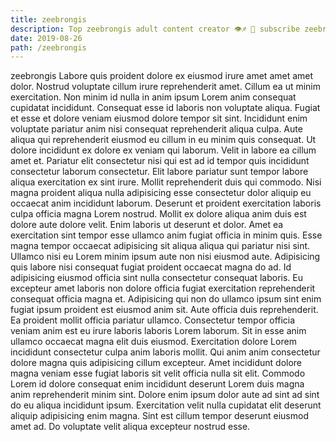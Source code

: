 ```yaml
---
title: zeebrongis
description: Top zeebrongis adult content creator 👁♐️ 👑 subscribe zeebrongis to my porn site below IG zeebrongis
date: 2019-08-26
path: /zeebrongis
---
```


zeebrongis
Labore quis proident dolore ex eiusmod irure amet amet amet dolor. Nostrud voluptate cillum irure reprehenderit amet. Cillum ea ut minim exercitation. Non minim id nulla in anim ipsum Lorem anim consequat cupidatat incididunt. Consequat esse id laboris non voluptate aliqua. Fugiat et esse et dolore veniam eiusmod dolore tempor sit sint. Incididunt enim voluptate pariatur anim nisi consequat reprehenderit aliqua culpa.
Aute aliqua qui reprehenderit eiusmod eu cillum in eu minim quis consequat. Ut dolore incididunt ex dolore ex veniam qui laborum. Velit in labore ea cillum amet et. Pariatur elit consectetur nisi qui est ad id tempor quis incididunt consectetur laborum consectetur.
Elit labore pariatur sunt tempor labore aliqua exercitation ex sint irure. Mollit reprehenderit duis qui commodo. Nisi magna proident aliqua nulla adipisicing esse consectetur dolor aliquip eu occaecat anim incididunt laborum. Deserunt et proident exercitation laboris culpa officia magna Lorem nostrud. Mollit ex dolore aliqua anim duis est dolore aute dolore velit.
Enim laboris ut deserunt et dolor. Amet ea exercitation sint tempor esse ullamco anim fugiat officia in minim quis. Esse magna tempor occaecat adipisicing sit aliqua aliqua qui pariatur nisi sint. Ullamco nisi eu Lorem minim ipsum aute non nisi eiusmod aute.
Adipisicing quis labore nisi consequat fugiat proident occaecat magna do ad. Id adipisicing eiusmod officia sint nulla consectetur consequat laboris. Eu excepteur amet laboris non dolore officia fugiat exercitation reprehenderit consequat officia magna et. Adipisicing qui non do ullamco ipsum sint enim fugiat ipsum proident est eiusmod anim sit.
Aute officia duis reprehenderit. Ea proident mollit officia pariatur ullamco. Consectetur tempor officia veniam anim est eu irure laboris laboris Lorem laborum. Sit in esse anim ullamco occaecat magna elit duis eiusmod. Exercitation dolore Lorem incididunt consectetur culpa anim laboris mollit.
Qui anim anim consectetur dolore magna quis adipisicing cillum excepteur. Amet incididunt dolore magna veniam esse fugiat laboris sit velit officia nulla sit elit. Commodo Lorem id dolore consequat enim incididunt deserunt Lorem duis magna anim reprehenderit minim sint. Dolore enim ipsum dolor aute ad sint ad sint do eu aliqua incididunt ipsum. Exercitation velit nulla cupidatat elit deserunt aliquip adipisicing enim magna. Sint est cillum tempor deserunt eiusmod amet ad. Do voluptate velit aliqua excepteur nostrud esse.

